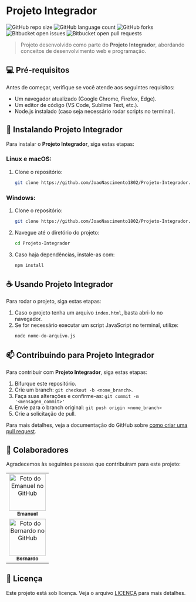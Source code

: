 # Projeto Integrador

![GitHub repo size](https://img.shields.io/github/repo-size/JoaoNascimento1802/Projeto-Integrador?style=for-the-badge)
![GitHub language count](https://img.shields.io/github/languages/count/JoaoNascimento1802/Projeto-Integrador?style=for-the-badge)
![GitHub forks](https://img.shields.io/github/forks/JoaoNascimento1802/Projeto-Integrador?style=for-the-badge)
![Bitbucket open issues](https://img.shields.io/bitbucket/issues/JoaoNascimento1802/Projeto-Integrador?style=for-the-badge)
![Bitbucket open pull requests](https://img.shields.io/bitbucket/pr-raw/JoaoNascimento1802/Projeto-Integrador?style=for-the-badge)

> Projeto desenvolvido como parte do **Projeto Integrador**, abordando conceitos de desenvolvimento web e programação.

## 💻 Pré-requisitos

Antes de começar, verifique se você atende aos seguintes requisitos:

- Um navegador atualizado (Google Chrome, Firefox, Edge).
- Um editor de código (VS Code, Sublime Text, etc.).
- Node.js instalado (caso seja necessário rodar scripts no terminal).

## 🚀 Instalando Projeto Integrador

Para instalar o **Projeto Integrador**, siga estas etapas:

### Linux e macOS:

1. Clone o repositório:
    ```bash
    git clone https://github.com/JoaoNascimento1802/Projeto-Integrador.git
    ```

### Windows:

1. Clone o repositório:
    ```bash
    git clone https://github.com/JoaoNascimento1802/Projeto-Integrador.git
    ```

2. Navegue até o diretório do projeto:
    ```bash
    cd Projeto-Integrador
    ```

3. Caso haja dependências, instale-as com:
    ```bash
    npm install
    ```

## ☕ Usando Projeto Integrador

Para rodar o projeto, siga estas etapas:

1. Caso o projeto tenha um arquivo `index.html`, basta abri-lo no navegador.
2. Se for necessário executar um script JavaScript no terminal, utilize:
    ```bash
    node nome-do-arquivo.js
    ```

## 📫 Contribuindo para Projeto Integrador

Para contribuir com **Projeto Integrador**, siga estas etapas:

1. Bifurque este repositório.
2. Crie um branch: `git checkout -b <nome_branch>`.
3. Faça suas alterações e confirme-as: `git commit -m '<mensagem_commit>'`
4. Envie para o branch original: `git push origin <nome_branch>`
5. Crie a solicitação de pull.

Para mais detalhes, veja a documentação do GitHub sobre [como criar uma pull request](https://help.github.com/en/github/collaborating-with-issues-and-pull-requests/creating-a-pull-request).

## 🤝 Colaboradores

Agradecemos às seguintes pessoas que contribuíram para este projeto:

<table>
  <tr>
    <td align="center">
      <a href="#" title="https://github.com/JoaoNascimento1802">
        <img src="https://i.pinimg.com/736x/6d/83/b9/6d83b96e6f062c57dcbeb3e325ebcd10.jpg" width="100px;" alt="Foto do Emanuel no GitHub"/><br>
        <sub>
          <b>Emanuel</b>
        </sub>
      </a>
    </td>
  </tr>
     <tr>
    <td align="center">
      <a href="#" title="https://github.com/DevBernardo-Oliveira">
        <img src="https://avatars.githubusercontent.com/u/184015268?v=4" width="100px;" alt="Foto do Bernardo no GitHub"/><br>
        <sub>
          <b>Bernardo</b>
        </sub>
      </a>
    </td>
  </tr>
</table>

## 📝 Licença

Este projeto está sob licença. Veja o arquivo [LICENÇA](LICENSE.md) para mais detalhes.
